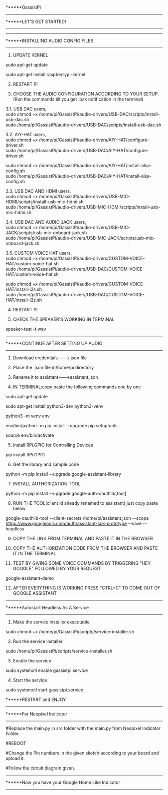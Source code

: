 ******GassistPi

*************************************************  
******LET'S GET STARTED!  
*************************************************  

*************************************************  
******INSTALLING AUDIO CONFIG FILES
*************************************************  
1. UPDATE KERNEL  

sudo apt-get update  

sudo apt-get install raspberrypi-kernel

2. RESTART PI

3. CHOOSE THE AUDIO CONFIGURATION ACCORDING TO YOUR SETUP.  
   (Run the commands till you get .bak notification in the terminal)

3.1. USB DAC users,  
sudo chmod +x /home/pi/GassistPi/audio-drivers/USB-DAC/scripts/install-usb-dac.sh  
sudo /home/pi/GassistPi/audio-drivers/USB-DAC/scripts/install-usb-dac.sh  

3.2. AIY-HAT users,  
sudo chmod +x /home/pi/GassistPi/audio-drivers/AIY-HAT/configure-driver.sh  
sudo /home/pi/GassistPi/audio-drivers/USB-DAC/AIY-HAT/configure-driver.sh  
  
sudo chmod +x /home/pi/GassistPi/audio-drivers/AIY-HAT/install-alsa-config.sh  
sudo /home/pi/GassistPi/audio-drivers/USB-DAC/AIY-HAT/install-alsa-config.sh  

3.3. USB DAC AND HDMI users,  
sudo chmod +x /home/pi/GassistPi/audio-drivers/USB-MIC-HDMI/scripts/install-usb-mic-hdmi.sh  
sudo /home/pi/GassistPi/audio-drivers/USB-MIC-HDMI/scripts/install-usb-mic-hdmi.sh  
  
3.4. USB DAC AND AUDIO JACK users,  
sudo chmod +x /home/pi/GassistPi/audio-drivers/USB-MIC-JACK/scripts/usb-mic-onboard-jack.sh  
sudo /home/pi/GassistPi/audio-drivers/USB-MIC-JACK/scripts/usb-mic-onboard-jack.sh  
  
3.5. CUSTOM VOICE HAT users,  
sudo chmod +x /home/pi/GassistPi/audio-drivers/CUSTOM-VOICE-HAT/custom-voice-hat.sh  
sudo /home/pi/GassistPi/audio-drivers/USB-DAC/CUSTOM-VOICE-HAT/custom-voice-hat.sh  
  
sudo chmod +x /home/pi/GassistPi/audio-drivers/CUSTOM-VOICE-HAT/install-i2s.sh  
sudo /home/pi/GassistPi/audio-drivers/USB-DAC/CUSTOM-VOICE-HAT/install-i2s.sh  
  
  
4. RESTART PI  

5. CHECK THE SPEAKER'S WORKING IN TERMINAL  

speaker-test -t wav  

**********************************************************************  
******CONTINUE AFTER SETTING UP AUDIO
**********************************************************************   

1. Download credentials--->.json file  

2. Place the .json file in/home/pi directory  

3. Rename it to assistant--->assistant.json  

4. IN TERMINAL:copy paste the following commands one by one  

sudo apt-get update  

sudo apt-get install python3-dev python3-venv  

python3 -m venv env  

env/bin/python -m pip install --upgrade pip setuptools  

source env/bin/activate  

5. Install RPi.GPIO for Controlling Devices

pip install RPi.GPIO  

6. Get the library and sample code  

python -m pip install --upgrade google-assistant-library  

7. INSTALL AUTHORIZATION TOOL  

python -m pip install --upgrade google-auth-oauthlib[tool]  

8. RUN THE TOOL(client id already renamed to assistant) just copy paste below  

google-oauthlib-tool --client-secrets /home/pi/assistant.json --scope https://www.googleapis.com/auth/assistant-sdk-prototype --save --headless  

9. COPY THE LINK FROM TERMINAL AND PASTE IT IN THE BROWSER  

10. COPY THE AUTHORIZATION CODE FROM THE BROWSER AND PASTE IT IN THE TERMINAL  

11. TEST BY GIVING SOME VOICE COMMANDS BY TRIGGERING "HEY GOOGLE" FOLLOWED BY YOUR REQUEST

google-assistant-demo

12. AFTER EVERYTHING IS WORKING PRESS "CTRL+C" TO COME OUT OF GOOGLE ASSISTANT  

*************************************************  
******Autostart Headless As A Service  
*************************************************  
1. Make the service installer executable  

sudo chmod +x /home/pi/GassistPi/scripts/service-installer.sh  

2. Run the service installer  

sudo /home/pi/GassistPi/scripts/service-installer.sh  

3. Enable the service  

sudo systemctl enable gassistpi.service  

4. Start the service  

sudo systemctl start gassistpi.service  

******RESTART and ENJOY  

************************************************  
******For Neopixel Indicator
************************************************  
#Replace the main.py in src folder with the main.py from Neopixel Indicator Folder.  

#REBOOT  

#Change the Pin numbers in the given sketch according to your board and upload it.  

#Follow the circuit diagram given.  

************************************************  
******Now you have your Google Home Like Indicator  
************************************************  
